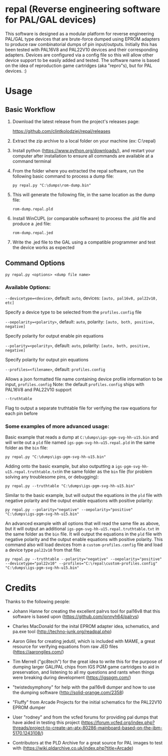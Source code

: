 # repal (Reverse engineering software for PAL/GAL devices)

  

This software is designed as a modular platform for reverse engineering PAL/GAL type devices that are brute-force dumped using EPROM adapters to produce raw combinatorial dumps of pin input/outputs. Initially this has been tested with PAL16V8 and PAL22V10 devices and their corresponding adapters. Devices are configured via a config file so this will allow other device support to be easily added and tested. The software name is based on the idea of reproduction game cartridges (aka "repro"s), but for PAL devices. :)

  

# Usage

  ## Basic Workflow

1. Download the latest release from the project's releases page:

    https://github.com/clintkolodziej/repal/releases

3. Extract the zip archive to a local folder on your machine (ex: C:\repal\)

4. Install python (https://www.python.org/downloads/), and restart your computer after installation to ensure all commands are available at a command terminal

5. From the folder where you extracted the repal software, run the following basic command to process a dump file:

   ``
   py repal.py "C:\dumps\rom-dump.bin"
   ``
  
6. This will generate the following file, in the same location as the dump file:
  
    ``
    rom-dump.repal.pld
    ``
  
7. Install WinCUPL (or comparable software) to process the .pld file and produce a .jed file:

    ``
    rom-dump.repal.jed
    ``

8. Write the .jed file to the GAL using a compatible programmer and test the device works as expected
  

## Command Options

```
py repal.py <options> <dump file name>
```

### Available Options:

   `--devicetype=<device>`, default: `auto`, devices: `[auto, pal16v8, pal22v10, etc]`

   Specify a device type to be selected from the `profiles.config` file

   `--oepolarity=<polarity>`, default: `auto`, polarity: `[auto, both, positive, negative]`

   Specify polarity for output enable pin equations

   `--polarity=<polarity>`, default: `auto`, polarity: `[auto, both, positive, negative]`

   Specify polarity for output pin equations
   
   `--profiles=<filename>`, default: `profiles.config`

   Allows a json formatted file name containing device profile information to be input, `profiles.config`
   Note: the default `profiles.config` ships with PAL16V8 and PAL22V10 support
   
   `--truthtable`
   
  Flag to output a separate truthtable file for verifying the raw equations for each pin before
    
### Some examples of more advanced usage:  

Basic example that reads a dump at `C:\dumps\igs-pgm-svg-hh-u15.bin` and will write out a `pld` file named `igs-pgm-svg-hh-u15.repal.pld` in the same folder as the `bin` file:
```
py repal.py "C:\dumps\igs-pgm-svg-hh-u15.bin"
```

Adding onto the basic example, but also outputting a `igs-pgm-svg-hh-u15.repal.truthtable.txt`in the same folder as the `bin` file (for problem solving any troublesome pins, or debugging):
```
py repal.py --truthtable "C:\dumps\igs-pgm-svg-hh-u15.bin"
```

Similar to the basic example, but will output the equations in the `pld` file with negative polarity and the output enable equations with positive polarity:
```
py repal.py --polarity="negative" --oepolarity="positive" "C:\dumps\igs-pgm-svg-hh-u15.bin"
```

An advanced example with all options that will read the same file as above, but it will output an additional `igs-pgm-svg-hh-u15.repal.truthtable.txt` in the same folder as the `bin` file.  It will output the equations in the `pld` file with negative polarity and the output enable equations with positive polarity.  This command also will load devices from a `custom-profiles.config` file and load a device type `pal22v10` from that file:
```
py repal.py --truthtable --polarity="negative" --oepolarity="positive" --devicetype="pal22v10" --profiles="C:\repal\custom-profiles.config" "C:\dumps\igs-pgm-svg-hh-u15.bin"
```

  

# Credits

  

Thanks to the following people:

  

- Johann Hanne for creating the excellent palrvs tool for pal16v8 that this software is based upon (https://github.com/jonnyh64/palrvs)

- Charles MacDonald for the inital EPROM adapter idea, schematics, and pa.exe tool (http://techno-junk.org/readpal.php)

- Aaron Giles for creating jedutil, which is included with MAME, a great resource for verifying equations from raw JED files (https://aarongiles.com/)

- Tim Merrell ("gc8tech") for the great idea to write this for the purpose of dumping larger GAL/PAL chips from IGS PGM game cartridges to aid in preservation, and listening to all my questions and rants when things were breaking during development (https://igspgm.com/)

- "twistedsymphony" for help with the pal16v8 dumper and how to use the dumping software (http://solid-orange.com/2358)

- "Fluffy" from Arcade Projects for the initial schematics for the PAL22V10 EPROM dumper

- User "rodney" and from the vcfed forums for providing pal dumps that have aided in testing this project (https://forum.vcfed.org/index.php?threads/project-to-create-an-atx-80286-mainboard-based-on-the-ibm-5170.1243108/)

- Contributors at the PLD Archive for a great source for PAL images to test with (https://wiki.pldarchive.co.uk/index.php?title=Arcade)


